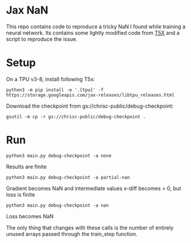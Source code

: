 # Jax NaN

This repo contains code to reproduce a tricky NaN I found while training a neural network. Its contains
some lightly modified code from [T5X](https://github.com/google-research/t5x) and a script to reproduce
the issue.

# Setup
On a TPU v3-8, install following T5x:

```
python3 -m pip install -e '.[tpu]' -f https://storage.googleapis.com/jax-releases/libtpu_releases.html
```

Download the checkpoint from gs://chrisc-public/debug-checkpoint:

```
gsutil -m cp -r gs://chrisc-public/debug-checkpoint .
```

# Run

``python3 main.py debug-checkpoint -a none``

Results are finite

``python3 main.py debug-checkpoint -a partial-nan``

Gradient becomes NaN and intermediate values x-diff becomes > 0, but loss is finite

``python3 main.py debug-checkpoint -a nan``

Loss becomes NaN

The only thing that changes with these calls is the number of entirely unused arrays 
passed through the train_step function.